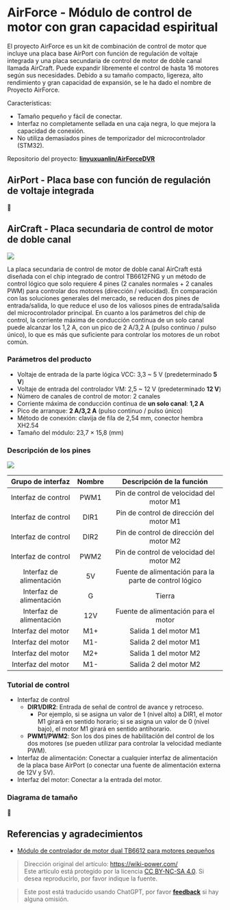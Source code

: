 # AirForce - Módulo de control de motor con gran capacidad espiritual

El proyecto AirForce es un kit de combinación de control de motor que incluye una placa base AirPort con función de regulación de voltaje integrada y una placa secundaria de control de motor de doble canal llamada AirCraft. Puede expandir libremente el control de hasta 16 motores según sus necesidades. Debido a su tamaño compacto, ligereza, alto rendimiento y gran capacidad de expansión, se le ha dado el nombre de Proyecto AirForce.

Características:

- Tamaño pequeño y fácil de conectar.
- Interfaz no completamente sellada en una caja negra, lo que mejora la capacidad de conexión.
- No utiliza demasiados pines de temporizador del microcontrolador (STM32).

Repositorio del proyecto: [**linyuxuanlin/AirForceDVR**](https://github.com/linyuxuanlin/AirForceDVR)

## AirPort - Placa base con función de regulación de voltaje integrada

🚧

## AirCraft - Placa secundaria de control de motor de doble canal

![](https://f004.backblazeb2.com/file/wiki-media/img/20201101231734.jpg)

La placa secundaria de control de motor de doble canal AirCraft está diseñada con el chip integrado de control TB6612FNG y un método de control lógico que solo requiere 4 pines (2 canales normales + 2 canales PWM) para controlar dos motores (dirección / velocidad). En comparación con las soluciones generales del mercado, se reducen dos pines de entrada/salida, lo que reduce el uso de los valiosos pines de entrada/salida del microcontrolador principal. En cuanto a los parámetros del chip de control, la corriente máxima de conducción continua de un solo canal puede alcanzar los 1,2 A, con un pico de 2 A/3,2 A (pulso continuo / pulso único), lo que es más que suficiente para controlar los motores de un robot común.

### Parámetros del producto

- Voltaje de entrada de la parte lógica VCC: 3,3 ~ 5 V (predeterminado **5 V**)
- Voltaje de entrada del controlador VM: 2,5 ~ 12 V (predeterminado **12 V**)
- Número de canales de control de motor: 2 canales
- Corriente máxima de conducción continua de **un solo canal**: **1,2 A**
- Pico de arranque: **2 A/3,2 A** (pulso continuo / pulso único)
- Método de conexión: clavija de fila de 2,54 mm, conector hembra XH2.54
- Tamaño del módulo: 23,7 × 15,8 (mm)

### Descripción de los pines

![](https://f004.backblazeb2.com/file/wiki-media/img/20201022104033.png)

| Grupo de interfaz | Nombre | Descripción de la función |
| :--------------: | :----: | :----------------------: |
| Interfaz de control | PWM1 | Pin de control de velocidad del motor M1 |
| Interfaz de control | DIR1 | Pin de control de dirección del motor M1 |
| Interfaz de control | DIR2 | Pin de control de dirección del motor M2 |
| Interfaz de control | PWM2 | Pin de control de velocidad del motor M2 |
| Interfaz de alimentación | 5V | Fuente de alimentación para la parte de control lógico |
| Interfaz de alimentación | G | Tierra |
| Interfaz de alimentación | 12V | Fuente de alimentación para el motor |
| Interfaz del motor | M1+ | Salida 1 del motor M1 |
| Interfaz del motor | M1- | Salida 2 del motor M1 |
| Interfaz del motor | M2+ | Salida 1 del motor M2 |
| Interfaz del motor | M1- | Salida 2 del motor M2 |

### Tutorial de control

- Interfaz de control
  - **DIR1/DIR2**: Entrada de señal de control de avance y retroceso.
    - Por ejemplo, si se asigna un valor de 1 (nivel alto) a DIR1, el motor M1 girará en sentido horario; si se asigna un valor de 0 (nivel bajo), el motor M1 girará en sentido antihorario.
  - **PWM1/PWM2**: Son los dos pines de habilitación del control de los dos motores (se pueden utilizar para controlar la velocidad mediante PWM).
- Interfaz de alimentación: Conectar a cualquier interfaz de alimentación de la placa base AirPort (o conectar una fuente de alimentación externa de 12V y 5V).
- Interfaz del motor: Conectar a la entrada del motor.

### Diagrama de tamaño

🚧

## Referencias y agradecimientos

- [Módulo de controlador de motor dual TB6612 para motores pequeños](https://wiki.dfrobot.com.cn/_SKU_DRI0044_Dual_Motor_Driver__TB6612__%E5%BE%AE%E5%9E%8B%E7%94%B5%E6%9C%BA%E9%A9%B1%E5%8A%A8%E6%A8%A1%E5%9D%97)

> Dirección original del artículo: <https://wiki-power.com/>  
> Este artículo está protegido por la licencia [CC BY-NC-SA 4.0](https://creativecommons.org/licenses/by/4.0/deed.zh). Si desea reproducirlo, por favor indique la fuente.

> Este post está traducido usando ChatGPT, por favor [**feedback**](https://github.com/linyuxuanlin/Wiki_MkDocs/issues/new) si hay alguna omisión.